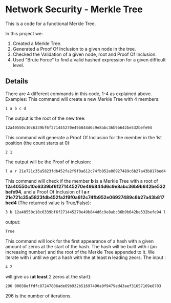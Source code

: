 # Network Security - Merkle Tree

This is a code for a functional Merkle Tree. 

In this project we:

1) Created a Merkle Tree.
2) Generated a Proof Of Inclusion to a given node in the tree.
3) Checked the Validation of a given node, root and Proof Of Inclusion.
4) Used "Brute Force" to find a valid hashed expression for a given difficult level.

## Details
There are 4 different commands in this code, 1-4 as explained above.
Examples:
This command will create a new Merkle Tree with 4 members:
```bash
1 a b c d
```
The output is the root of the new tree:
```bash
12a40550c10c6339bf6f271445270e49b844d6c9e8abc36b9b642be532befe94
```
This command will generate a Proof Of Inclusion for the member in the 1st position (the count starts at 0):
```bash
2 1
```
The output will be the Proof of inclusion:
```bash
l a r 21e721c35a5823fdb452fa2f9f0a612c74fb952e06927489c6b27a43b817bed4
```
This command will check if the member **b** is a Merkle Tree with a root of **12a40550c10c6339bf6f271445270e49b844d6c9e8abc36b9b642be532befe94**, and a Proof Of Inclusion of **l a r 21e721c35a5823fdb452fa2f9f0a612c74fb952e06927489c6b27a43b817bed4**
(The returned value is True/False):
```bash
3 b 12a40550c10c6339bf6f271445270e49b844d6c9e8abc36b9b642be532befe94 l a r 21e721c35a5823fdb452fa2f9f0a612c74fb952e06927489c6b27a43b817bed4
```
output:
```bash
True
```
This command will look for the first appearance of a hash with a given amount of zeros at the start of the hash. The hash will be built with i (an increasing number) and the root of the Merkle Tree appended to it. We iterate with i until we get a hash with the at least **n** leading zeors.
The input : 
```bash
4 2
```
will give us (**at least** 2 zeros at the start):
```bash
296 00038effdfc87247806ade69b932b51697490a9f9479ed43aef31657169e8703
```
296 is the number of iterations.
